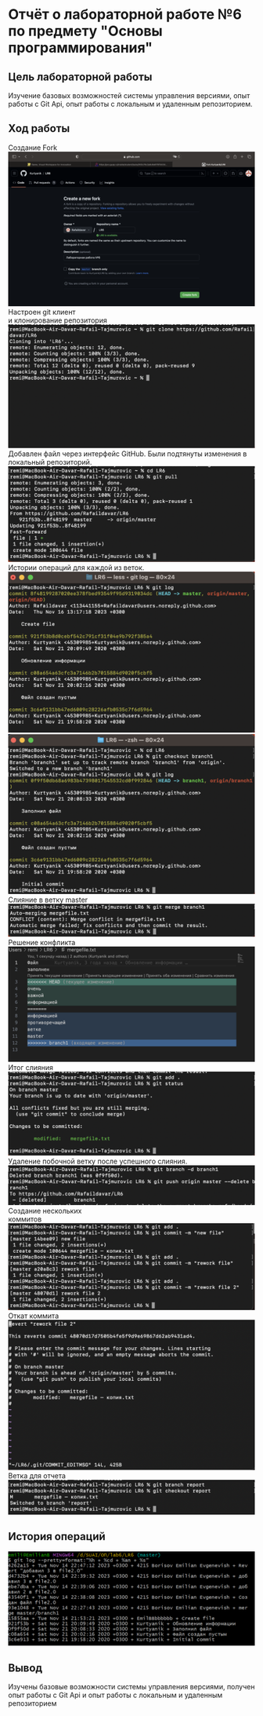 # Отчёт о лабораторной работе №6 по предмету "Основы программирования"
## Цель лабораторной работы
Изучение базовых возможностей системы
управления версиями, опыт работы с Git Api, опыт работы с локальным и
удаленным репозиторием.
## Ход работы
Cоздание Fork<br>
![](https://github.com/Rafaildavar/LR6/blob/report/screenshot/Снимок%20экрана%202023-11-16%20в%2013.14.53.png)
Настроен git клиент<br> 
и клонирование репозитория<br>
![](https://github.com/Rafaildavar/LR6/blob/report/screenshot/Снимок%20экрана%202023-11-16%20в%2013.16.53.png)
Добавлен файл через интерфейс GitHub.
Были подтянуты изменения в
локальный репозиторий. 
![](https://github.com/Rafaildavar/LR6/blob/report/screenshot/Снимок%20экрана%202023-11-16%20в%2013.18.53.png)
Истории операций для каждой из веток.
![](https://github.com/Rafaildavar/LR6/blob/report/screenshot/Снимок%20экрана%202023-11-16%20в%2013.19.22.png)
![](https://github.com/Rafaildavar/LR6/blob/report/screenshot/Снимок%20экрана%202023-11-16%20в%2013.20.30.png)
Cлияние в ветку master
![](https://github.com/Rafaildavar/LR6/blob/report/screenshot/Снимок%20экрана%202023-11-16%20в%2013.21.25.png)
Решение конфликта
![](https://github.com/Rafaildavar/LR6/blob/report/screenshot/Снимок%20экрана%202023-11-16%20в%2013.25.42.png)
Итог слияния
![](https://github.com/Rafaildavar/LR6/blob/report/screenshot/Снимок%20экрана%202023-11-16%20в%2013.27.16.png)
Удаление побочной ветку
после успешного слияния. 
![](https://github.com/Rafaildavar/LR6/blob/report/screenshot/Снимок%20экрана%202023-11-16%20в%2013.28.53.png)<br>
Создание нескольких<br>
коммитов
![](https://github.com/Rafaildavar/LR6/blob/report/screenshot/Снимок%20экрана%202023-11-16%20в%2013.30.45.png)
Откат коммита
![](https://github.com/Rafaildavar/LR6/blob/report/screenshot/Снимок%20экрана%202023-11-16%20в%2013.31.22.png)
Ветка для отчета
![](https://github.com/Rafaildavar/LR6/blob/report/screenshot/Снимок%20экрана%202023-11-16%20в%2013.33.35.png)
## История операций
![](https://github.com/EmilBBbbbbbb/LR6/blob/report/screenshot/%D0%A1%D0%BD%D0%B8%D0%BC%D0%BE%D0%BA%20%D1%8D%D0%BA%D1%80%D0%B0%D0%BD%D0%B0%202023-11-14%20225258.png)
## Вывод
Изучены базовые возможности системы управления версиями, получен опыт работы с Git Api и опыт работы с локальным и удаленным репозиторием
